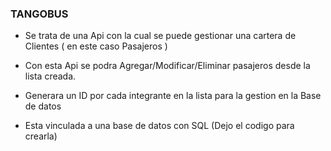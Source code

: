 ### TANGOBUS

* Se trata de una Api con la cual se puede gestionar una cartera de Clientes ( en este caso Pasajeros ) 

* Con esta Api se podra Agregar/Modificar/Eliminar pasajeros desde la lista creada.
* Generara un ID por cada integrante en la lista para la gestion en la Base de datos 
* Esta vinculada a una base de datos con SQL (Dejo el codigo para crearla)

 
